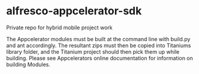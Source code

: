 alfresco-appcelerator-sdk
=========================

Private repo for hybrid mobile project work

The Appcelerator modules must be built at the command line with build.py and ant accordingly. The resultant zips must then be copied into Titaniums library folder, and the Titanium project should then pick them up while building.  Please see Appcelerators online documentation for information on building Modules.
